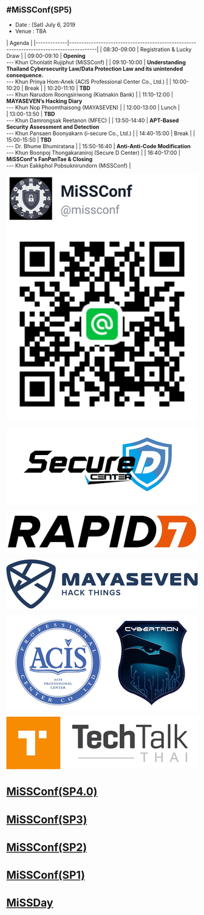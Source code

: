 ## #MiSSConf(SP5)

+ Date : (Sat) July 6, 2019
+ Venue : TBA

|      Agenda       																					|
|-------------|-----------------------------------------------------------------------------------------|
| 08:30-09:00 | Registration & Lucky Draw																|
| 09:00-09:10 | **Opening** <br>--- Khun Chonlatit Rujiphut (MiSSConf) 									|
| 09:10-10:00 | **Understanding Thailand Cybersecurity Law/Data Protection Law and its unintended consequence.** <br>--- Khun Prinya Hom-Anek (ACIS Professional Center Co., Ltd.)	|
| 10:00-10:20 | Break																					|
| 10:20-11:10 | **TBD** <br>--- Khun Narudom Roongsiriwong (Kiatnakin Bank)								|
| 11:10-12:00 | **MAYASEVEN’s Hacking Diary** <br>--- Khun Nop Phoomthaisong (MAYASEVEN)				|
| 12:00-13:00 | Lunch																					|	
| 13:00-13:50 | **TBD** <br>--- Khun Damrongsak Reetanon (MFEC)  										|
| 13:50-14:40 | **APT-Based Security Assessment and Detection** <br>--- Khun Pansaen Boonyakarn (i-secure Co., Ltd.)	|
| 14:40-15:00 | Break																					|
| 15:00-15:50 | **TBD** <br>--- Dr. Bhume Bhumiratana  													|
| 15:50-16:40 | **Anti-Anti-Code Modification** <br>--- Khun Boonpoj Thongakaraniroj (Secure D Center)	|
| 16:40-17:00 | **MiSSConf's FanPanTae  & Closing** <br>--- Khun Eakkphol Pobsuknirundorn (MiSSConf) 	|


![](/img/lineat-missconf.png)


![](/SP5/Sponsors/SecureD-Center.jpg)

![](/SP5/Sponsors/RAPID7.jpg)

![](/SP5/Sponsors/MAYASEVEN.jpg)

![](/SP5/Sponsors/ACIS-Cybertron.jpg)

![](/SP5/Sponsors/TechTalkThai.jpg)


# [MiSSConf(SP4.0)](https://www.techtalkthai.com/missconfsp4-0-registration-will-start-in-2018-03-16/)
# [MiSSConf(SP3)](https://www.techtalkthai.com/missconfsp3-registration-date-is-marked-at-march-15th-2017-12-00/)
# [MiSSConf(SP2)](https://www.techtalkthai.com/missconfsp2-tickets-will-be-available-for-free-at-noon-of-2016-11-03/)
# [MiSSConf(SP1)](https://www.techtalkthai.com/introduce-to-missconfsp1-free-it-security-seminar/)
# [MiSSDay](https://www.techtalkthai.com/it-connect-miss-day/)